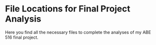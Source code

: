 # File Locations for Final Project Analysis

Here you find all the necessary files to complete the analyses of my ABE 516 final project.

